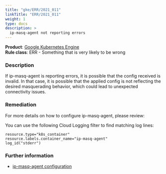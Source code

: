 ```yaml
---
title: "gke/ERR/2021_011"
linkTitle: "ERR/2021_011"
weight: 1
type: docs
description: >
  ip-masq-agent not reporting errors
---
```


**Product**: [Google Kubernetes Engine](https://cloud.google.com/kubernetes-engine)\
**Rule class**: ERR - Something that is very likely to be wrong

### Description

If ip-masq-agent is reporting errors, it is possible that the config received
is invalid. In that case, it is possible that the applied config is not
reflecting the desired masquerading behavior, which could lead to unexpected
connectivity issues.

### Remediation

For more details on how to configure ip-masq-agent, please review:

You can use the following Cloud Logging filter to find matching log lines:

```
resource.type="k8s_container"
resource.labels.container_name="ip-masq-agent"
log_id("stderr")
```

### Further information

- [ip-masq-agent configuration](https://cloud.google.com/kubernetes-engine/docs/how-to/ip-masquerade-agent#config_agent_configmap)
